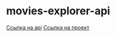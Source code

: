 # movies-explorer-api

[Ссылка на api](https://http://api.filippov-diploma.nomoredomains.club)
[Ссылка на проект](https://http://filippov-diploma.nomoredomains.club)
